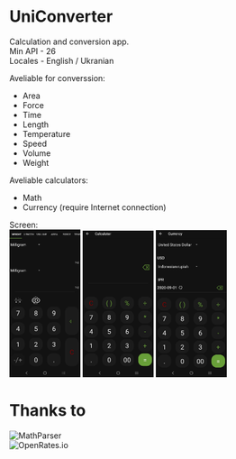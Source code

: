 # UniConverter
Calculation and conversion app.    
Min API - 26    
Locales - English / Ukranian      
           
Aveliable for converssion: 
- Area   
- Force 
- Time 
- Length 
- Temperature 
- Speed   
- Volume    
- Weight  
     
Aveliable calculators:  
- Math  
- Currency (require Internet connection)     
    
Screen:  
<img src="https://github.com/AShunevich/UniConverter/blob/master/Screens/Screenshot_20200901-204606_UniConverter.jpg" width="25%" height="30%" > <img src="https://github.com/AShunevich/UniConverter/blob/master/Screens/Screenshot_20200901-204614_UniConverter.jpg" width="25%" height="30%" > <img  src="https://github.com/AShunevich/UniConverter/blob/master/Screens/Screenshot_20200901-204626_UniConverter.jpg" width="25%" height="30%" >     

# Thanks to 
![MathParser]("http://mathparser.org/")     
![OpenRates.io]("https://openrates.io/")  
